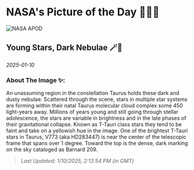 
# NASA's Picture of the Day 🧑‍🚀💫

  ![NASA APOD](https://apod.nasa.gov/apod/image/2501/B209V773Tau.png)
  
  ## Young Stars, Dark Nebulae 🪄🌌
  
  _2025-01-10_
  
  ### About The Image ✨: 
  
  An unassuming region in the constellation Taurus holds these dark and dusty nebulae. Scattered through the scene, stars in multiple star systems are forming within their natal Taurus molecular cloud complex some 450 light-years away. Millions of years young and still going through stellar adolescence, the stars are variable in brightness and in the late phases of their gravitational collapse. Known as T-Tauri class stars they tend to be faint and take on a yellowish hue in the image. One of the brightest T-Tauri stars in Taurus, V773 (aka HD283447) is near the center of the telescopic frame that spans over 1 degree. Toward the top is the dense, dark marking on the sky cataloged as Barnard 209.
  
  
  
  > _Last Updated: 1/10/2025, 2:13:54 PM (in GMT)_
  